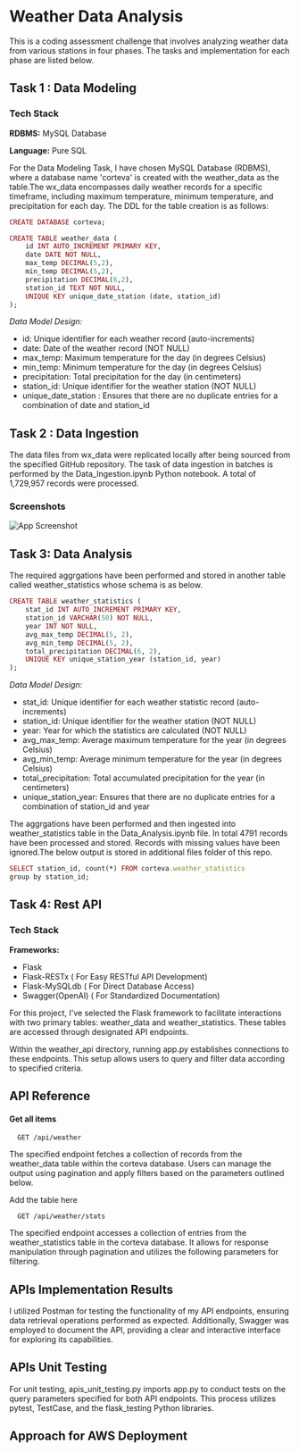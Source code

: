 
# Weather Data Analysis

This is a coding assessment challenge that involves analyzing weather data from various stations in four phases. The tasks and implementation for each phase are listed below.




## Task 1 : Data Modeling

### Tech Stack

**RDBMS:** MySQL Database

**Language:** Pure SQL

For the Data Modeling Task, I have chosen MySQL Database (RDBMS), where a database name 'corteva' is created with the weather_data as the table.The wx_data encompasses daily weather records for a specific timeframe, including maximum temperature, minimum temperature, and precipitation for each day.  The DDL for the table creation is as follows:

```ruby
CREATE DATABASE corteva;
```

```ruby
CREATE TABLE weather_data (
    id INT AUTO_INCREMENT PRIMARY KEY,
    date DATE NOT NULL,
    max_temp DECIMAL(5,2), 
    min_temp DECIMAL(5,2), 
    precipitation DECIMAL(6,2), 
    station_id TEXT NOT NULL,
    UNIQUE KEY unique_date_station (date, station_id) 
);
```

*Data Model Design:*
* id: Unique identifier for each weather record (auto-increments)
* date: Date of the weather record (NOT NULL)
* max_temp: Maximum temperature for the day (in degrees Celsius)
* min_temp: Minimum temperature for the day (in degrees Celsius)
* precipitation: Total precipitation for the day (in centimeters)
* station_id: Unique identifier for the weather station (NOT NULL)
* unique_date_station : Ensures that there are no duplicate entries for a combination of date and station_id





## Task 2 : Data Ingestion


The data files from wx_data were replicated locally after being sourced from the specified GitHub repository. The task of data ingestion in batches is performed by the Data_Ingestion.ipynb Python notebook. A total of 1,729,957 records were processed.






### Screenshots

![App Screenshot](https://via.placeholder.com/468x300?text=App+Screenshot+Here)


## Task 3: Data Analysis
The required aggrgations have been performed and stored in another table called weather_statistics whose schema is as below. 

```ruby
CREATE TABLE weather_statistics (
    stat_id INT AUTO_INCREMENT PRIMARY KEY,
    station_id VARCHAR(50) NOT NULL,
    year INT NOT NULL,
    avg_max_temp DECIMAL(5, 2),
    avg_min_temp DECIMAL(5, 2),
    total_precipitation DECIMAL(6, 2),
    UNIQUE KEY unique_station_year (station_id, year)
);
```
*Data Model Design:*
* stat_id: Unique identifier for each weather statistic record (auto-increments)
* station_id: Unique identifier for the weather station (NOT NULL)
* year: Year for which the statistics are calculated (NOT NULL)
* avg_max_temp: Average maximum temperature for the year (in degrees Celsius)
* avg_min_temp: Average minimum temperature for the year (in degrees Celsius)
* total_precipitation: Total accumulated precipitation for the year (in centimeters)
* unique_station_year: Ensures that there are no duplicate entries for a combination of station_id and year 

The aggrgations have been performed and then ingested into weather_statistics table in the Data_Analysis.ipynb file. In total 4791 records have been processed and stored. Records with missing values have been ignored.The below output is stored in additional files folder of this repo.
```ruby
SELECT station_id, count(*) FROM corteva.weather_statistics
group by station_id;
```


## Task 4: Rest API
### Tech Stack

**Frameworks:** 
- Flask
- Flask-RESTx ( For Easy RESTful API Development)
- Flask-MySQLdb ( For  Direct Database Access)
- Swagger(OpenAI) ( For Standardized Documentation)


For this project, I've selected the Flask framework to facilitate interactions with two primary tables: weather_data and weather_statistics. These tables are accessed through designated API endpoints.

Within the weather_api directory, running app.py establishes connections to these endpoints. This setup allows users to query and filter data according to specified criteria.

## API Reference

#### Get all items

```http
  GET /api/weather
```

The specified endpoint fetches a collection of records from the weather_data table within the corteva database. Users can manage the output using pagination and apply filters based on the parameters outlined below.


Add the table here

```http
  GET /api/weather/stats
```

The specified endpoint accesses a collection of entries from the weather_statistics table in the corteva database. It allows for response manipulation through pagination and utilizes the following parameters for filtering.


## APIs Implementation Results

I utilized Postman for testing the functionality of my API endpoints, ensuring data retrieval operations performed as expected. Additionally, Swagger was employed to document the API, providing a clear and interactive interface for exploring its capabilities.
## APIs Unit Testing

For unit testing, apis_unit_testing.py imports app.py to conduct tests on the query parameters specified for both API endpoints. This process utilizes pytest, TestCase, and the flask_testing Python libraries.
## Approach for AWS Deployment
